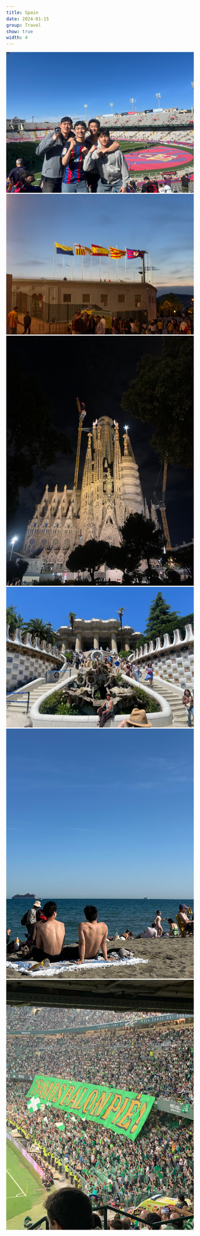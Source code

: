 ```yaml
---
title: Spain
date: 2024-01-15
group: Travel
show: true
width: 4
---
```


<div class="scroll-gallery-rect">
  <img src="/assets/images/spain1.jpg" alt="Spain 1"/>
  <img src="/assets/images/spain2.jpg" alt="Spain 2"/>
  <img src="/assets/images/spain3.jpg" alt="Spain 3"/>
  <img src="/assets/images/spain4.jpg" alt="Spain 4"/>
  <img src="/assets/images/spain5.jpg" alt="Spain 5"/>
  <img src="/assets/images/spain6.jpg" alt="Spain 6"/>
</div>
